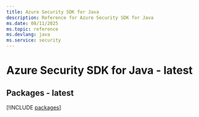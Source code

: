 ```yaml
---
title: Azure Security SDK for Java
description: Reference for Azure Security SDK for Java
ms.date: 08/11/2025
ms.topic: reference
ms.devlang: java
ms.service: security
---
```

# Azure Security SDK for Java - latest
## Packages - latest
[!INCLUDE [packages](security-index.md)]